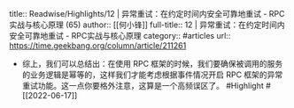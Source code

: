 title:: Readwise/Highlights/12 | 异常重试：在约定时间内安全可靠地重试 - RPC实战与核心原理 (65)
author:: [[何小锋]]
full-title:: 12 | 异常重试：在约定时间内安全可靠地重试 - RPC实战与核心原理
category:: #articles
url:: https://time.geekbang.org/column/article/211261

- 综上，我们可以总结出：在使用 RPC 框架的时候，我们要确保被调用的服务的业务逻辑是幂等的，这样我们才能考虑根据事件情况开启 RPC 框架的异常重试功能。这一点你要格外注意，这算是一个高频误区了。 #Highlight #[[2022-06-17]]